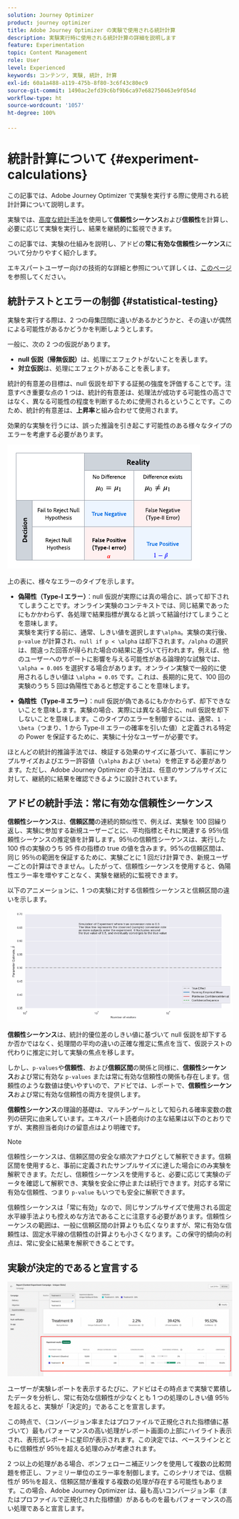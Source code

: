 ```yaml
---
solution: Journey Optimizer
product: journey optimizer
title: Adobe Journey Optimizer の実験で使用される統計計算
description: 実験実行時に使用される統計計算の詳細を説明します
feature: Experimentation
topic: Content Management
role: User
level: Experienced
keywords: コンテンツ, 実験, 統計, 計算
exl-id: 60a1a488-a119-475b-8f80-3c6f43c80ec9
source-git-commit: 1490ac2efd39c6bf9b6ca97e682750463e9f054d
workflow-type: ht
source-wordcount: '1057'
ht-degree: 100%

---
```


# 統計計算について {#experiment-calculations}

この記事では、Adobe Journey Optimizer で実験を実行する際に使用される統計計算について説明します。

実験では、[高度な統計手法](../campaigns/assets/confidence_sequence_technical_details.pdf)を使用して&#x200B;**信頼性シーケンス**&#x200B;および&#x200B;**信頼性**&#x200B;を計算し、必要に応じて実験を実行し、結果を継続的に監視できます。

この記事では、実験の仕組みを説明し、アドビの&#x200B;**常に有効な信頼性シーケンス**&#x200B;について分かりやすく紹介します。

エキスパートユーザー向けの技術的な詳細と参照について詳しくは、[このページ](../campaigns/assets/confidence_sequence_technical_details.pdf)を参照してください。

## 統計テストとエラーの制御 {#statistical-testing}

実験を実行する際は、2 つの母集団間に違いがあるかどうかと、その違いが偶然による可能性があるかどうかを判断しようとします。

一般に、次の 2 つの仮説があります。

* **null 仮説（帰無仮説）**&#x200B;は、処理にエフェクトがないことを表します。
* **対立仮説**&#x200B;は、処理にエフェクトがあることを表します。

統計的有意差の目標は、null 仮説を却下する証拠の強度を評価することです。注意すべき重要な点の 1 つは、統計的有意差は、処理法が成功する可能性の高さではなく、異なる可能性の程度を判断するために使用されるということです。このため、統計的有意差は、**上昇率**&#x200B;と組み合わせて使用されます。

効果的な実験を行うには、誤った推論を引き起こす可能性のある様々なタイプのエラーを考慮する必要があります。

![](assets/technote_1.png)

上の表に、様々なエラーのタイプを示します。

* **偽陽性（Type-I エラー）**：null 仮説が実際には真の場合に、誤って却下されてしまうことです。オンライン実験のコンテキストでは、同じ結果であったにもかかわらず、各処理で結果指標が異なると誤って結論付けてしまうことを意味します。
  </br>実験を実行する前に、通常、しきい値を選択します`\alpha`。実験の実行後、`p-value` が計算され、`null if p < \alpha` は却下されます。`/alpha` の選択は、間違った回答が得られた場合の結果に基づいて行われます。例えば、他のユーザーへのサポートに影響を与える可能性がある論理的な試験では、`\alpha = 0.005` を選択する場合があります。オンライン実験で一般的に使用されるしきい値は `\alpha = 0.05` です。これは、長期的に見て、100 回の実験のうち 5 回は偽陽性であると想定することを意味します。

* **偽陰性（Type-II エラー）**：null 仮説が偽であるにもかかわらず、却下できないことを意味します。実験の場合、実際には異なる場合に、null 仮説を却下しないことを意味します。このタイプのエラーを制御するには、通常、`1 - \beta`（つまり、1 から Type-II エラーの確率を引いた値）と定義される特定の Power を保証するために、実験に十分なユーザーが必要です。

ほとんどの統計的推論手法では、検証する効果のサイズに基づいて、事前にサンプルサイズおよびエラー許容値（`\alpha` および `\beta`）を修正する必要があります。ただし、Adobe Journey Optimizer の手法は、任意のサンプルサイズに対して、継続的に結果を確認できるように設計されています。

## アドビの統計手法：常に有効な信頼性シーケンス

**信頼性シーケンス**&#x200B;は、**信頼区間**&#x200B;の連続的類似性で、例えば、実験を 100 回繰り返し、実験に参加する新規ユーザーごとに、平均指標とそれに関連する 95％信頼性シーケンスの推定値を計算します。95％の信頼性シーケンスは、実行した 100 件の実験のうち 95 件の指標の true の値を含みます。95%の信頼区間は、同じ 95％の範囲を保証するために、実験ごとに 1 回だけ計算でき、新規ユーザーごとの計算はできません。したがって、信頼性シーケンスを使用すると、偽陽性エラー率を増やすことなく、実験を継続的に監視できます。

以下のアニメーションに、1 つの実験に対する信頼性シーケンスと信頼区間の違いを示します。

![](assets/technote_2.gif)

**信頼性シーケンス**&#x200B;は、統計的優位差のしきい値に基づいて null 仮説を却下するか否かではなく、処理間の平均の違いの正確な推定に焦点を当て、仮説テストの代わりに推定に対して実験の焦点を移します。

しかし、`p-values`や&#x200B;**信頼性**、および&#x200B;**信頼区間**&#x200B;の関係と同様に、**信頼性シーケンス**&#x200B;および常に有効な `p-values` または常に有効な信頼性の関係も存在します。信頼性のような数値は使いやすいので、アドビでは、レポートで、**信頼性シーケンス**&#x200B;および常に有効な信頼性の両方を提供します。

**信頼性シーケンス**&#x200B;の理論的基礎は、マルチンゲールとして知られる確率変数の数列の研究に由来しています。エキスパート読者向けの主な結果は以下のとおりですが、実務担当者向けの留意点はより明確です。

>[!NOTE]
>
>信頼性シーケンスは、信頼区間の安全な順次アナログとして解釈できます。信頼区間を使用すると、事前に定義されたサンプルサイズに達した場合にのみ実験を解釈できます。ただし、信頼性シーケンスを使用すると、必要に応じて実験のデータを確認して解釈でき、実験を安全に停止または続行できます。対応する常に有効な信頼性、つまり `p-value` もいつでも安全に解釈できます。

信頼性シーケンスは「常に有効」なので、同じサンプルサイズで使用される固定水平線手法よりも控えめな方法であることに注意する必要があります。信頼性シーケンスの範囲は、一般に信頼区間の計算よりも広くなりますが、常に有効な信頼性は、固定水平線の信頼性の計算よりも小さくなります。この保守的傾向の利点は、常に安全に結果を解釈できることです。

## 実験が決定的であると宣言する

![](assets/experimentation_report_2.png)

ユーザーが実験レポートを表示するたびに、アドビはその時点まで実験で累積したデータを分析し、常に有効な信頼性が少なくとも 1 つの処理のしきい値 95％を超えると、実験が「決定的」であることを宣言します。

この時点で、（コンバージョン率またはプロファイルで正規化された指標値に基づいて）最もパフォーマンスの高い処理がレポート画面の上部にハイライト表示され、表形式レポートに星印が表示されます。この決定では、ベースラインとともに信頼性が 95％を超える処理のみが考慮されます。

2 つ以上の処理がある場合、ボンフェローニ補正リンクを使用して複数の比較問題を修正し、ファミリー単位のエラー率を制御します。このシナリオでは、信頼性が 95％を超え、信頼区間が重複する複数の処理が存在する可能性もあります。この場合、Adobe Journey Optimizer は、最も高いコンバージョン率（またはプロファイルで正規化された指標値）があるものを最もパフォーマンスの高い処理であると宣言します。
